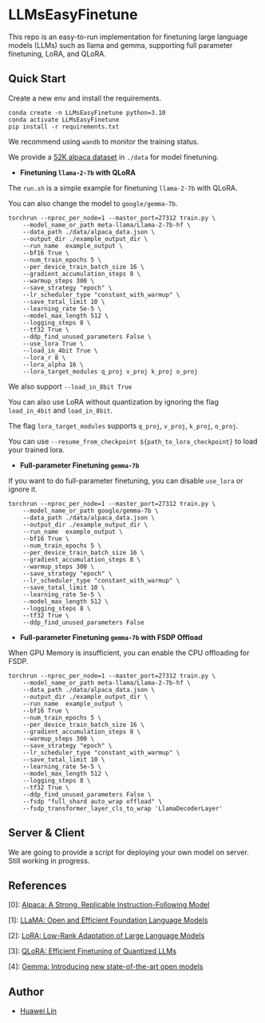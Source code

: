 # LLMsEasyFinetune

This repo is an easy-to-run implementation for finetuning large language models (LLMs) such as llama and gemma, supporting full parameter finetuning, LoRA, and QLoRA.

## Quick Start

Create a new env and install the requirements.
```
conda create -n LLMsEasyFinetune python=3.10
conda activate LLMsEasyFinetune
pip install -r requirements.txt
```
We recommend using `wandb` to monitor the training status.

We provide a [52K alpaca dataset](https://github.com/tatsu-lab/stanford_alpaca/tree/main) in `./data` for model finetuning.

- **Finetuning `llama-2-7b` with QLoRA**

The `run.sh` is a simple example for finetuning `llama-2-7b` with QLoRA.

You can also change the model to `google/gemma-7b`.
```
torchrun --nproc_per_node=1 --master_port=27312 train.py \
    --model_name_or_path meta-llama/Llama-2-7b-hf \
    --data_path ./data/alpaca_data.json \
    --output_dir ./example_output_dir \
    --run_name  example_output \
    --bf16 True \
    --num_train_epochs 5 \
    --per_device_train_batch_size 16 \
    --gradient_accumulation_steps 8 \
    --warmup_steps 300 \
    --save_strategy "epoch" \
    --lr_scheduler_type "constant_with_warmup" \
    --save_total_limit 10 \
    --learning_rate 5e-5 \
    --model_max_length 512 \
    --logging_steps 8 \
    --tf32 True \
    --ddp_find_unused_parameters False \
    --use_lora True \
    --load_in_4bit True \
    --lora_r 8 \
    --lora_alpha 16 \
    --lora_target_modules q_proj v_proj k_proj o_proj
```
We also support `--load_in_8bit True`

You can also use LoRA without quantization by ignoring the flag `load_in_4bit` and `load_in_8bit`.

The flag `lora_target_modules` supports `q_proj`, `v_proj`, `k_proj`, `o_proj`.

You can use `--resume_from_checkpoint ${path_to_lora_checkpoint}` to load your trained lora.

- **Full-parameter Finetuning `gemma-7b`**

If you want to do full-parameter finetuning, you can disable `use_lora` or ignore it.
```
torchrun --nproc_per_node=1 --master_port=27312 train.py \
    --model_name_or_path google/gemma-7b \
    --data_path ./data/alpaca_data.json \
    --output_dir ./example_output_dir \
    --run_name  example_output \
    --bf16 True \
    --num_train_epochs 5 \
    --per_device_train_batch_size 16 \
    --gradient_accumulation_steps 8 \
    --warmup_steps 300 \
    --save_strategy "epoch" \
    --lr_scheduler_type "constant_with_warmup" \
    --save_total_limit 10 \
    --learning_rate 5e-5 \
    --model_max_length 512 \
    --logging_steps 8 \
    --tf32 True \
    --ddp_find_unused_parameters False
```

- **Full-parameter Finetuning `gemma-7b` with FSDP Offload**

When GPU Memory is insufficient, you can enable the CPU offloading for FSDP.
  
```
torchrun --nproc_per_node=1 --master_port=27312 train.py \
    --model_name_or_path meta-llama/Llama-2-7b-hf \
    --data_path ./data/alpaca_data.json \
    --output_dir ./example_output_dir \
    --run_name  example_output \
    --bf16 True \
    --num_train_epochs 5 \
    --per_device_train_batch_size 16 \
    --gradient_accumulation_steps 8 \
    --warmup_steps 300 \
    --save_strategy "epoch" \
    --lr_scheduler_type "constant_with_warmup" \
    --save_total_limit 10 \
    --learning_rate 5e-5 \
    --model_max_length 512 \
    --logging_steps 8 \
    --tf32 True \
    --ddp_find_unused_parameters False \
    --fsdp "full_shard auto_wrap offload" \
    --fsdp_transformer_layer_cls_to_wrap 'LlamaDecoderLayer'
```

## Server & Client
We are going to provide a script for deploying your own model on server.
Still working in progress.


## References
[0]: [Alpaca: A Strong, Replicable Instruction-Following Model](https://crfm.stanford.edu/2023/03/13/alpaca.html)

[1]: [LLaMA: Open and Efficient Foundation Language Models](https://arxiv.org/abs/2302.13971v1)

[2]: [LoRA: Low-Rank Adaptation of Large Language Models](https://arxiv.org/abs/2106.09685)

[3]: [QLoRA: Efficient Finetuning of Quantized LLMs](https://proceedings.neurips.cc/paper_files/paper/2023/file/1feb87871436031bdc0f2beaa62a049b-Paper-Conference.pdf)

[4]: [Gemma: Introducing new state-of-the-art open models](https://blog.google/technology/developers/gemma-open-models/)

## Author
- [Huawei Lin](https://huaweilin.net/)



